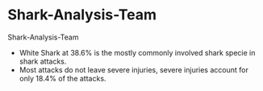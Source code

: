 # Shark-Analysis-Team
Shark-Analysis-Team
- White Shark at 38.6% is the mostly commonly involved shark specie in shark attacks.
- Most attacks do not leave severe injuries, severe injuries account for only 18.4% of the attacks.
